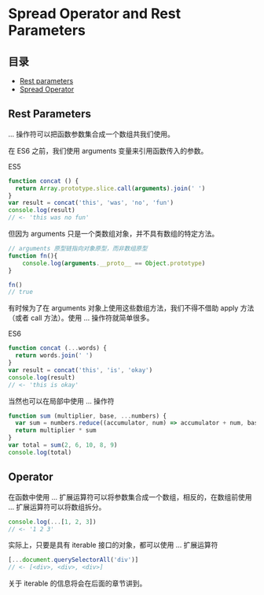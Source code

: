 # Spread Operator and Rest Parameters
## 目录
- [Rest parameters](#RestParameters)
- [Spread Operator](#SpreadOperator)
## Rest Parameters
... 操作符可以把函数参数集合成一个数组共我们使用。

在 ES6 之前，我们使用 arguments 变量来引用函数传入的参数。

ES5
``` javaScript
function concat () {
  return Array.prototype.slice.call(arguments).join(' ')
}
var result = concat('this', 'was', 'no', 'fun')
console.log(result)
// <- 'this was no fun'
```


但因为 arguments 只是一个类数组对象，并不具有数组的特定方法。

``` javaScript
// arguments 原型链指向对象原型，而非数组原型
function fn(){
    console.log(arguments.__proto__ == Object.prototype)
}

fn()
// true
```

有时候为了在 arguments 对象上使用这些数组方法，我们不得不借助 apply 方法（或者 call 方法）。使用 ... 操作符就简单很多。

ES6
``` javaScript
function concat (...words) {
  return words.join(' ')
}
var result = concat('this', 'is', 'okay')
console.log(result)
// <- 'this is okay'
```

当然也可以在局部中使用 ... 操作符
``` javaScript
function sum (multiplier, base, ...numbers) {
  var sum = numbers.reduce((accumulator, num) => accumulator + num, base)
  return multiplier * sum
}
var total = sum(2, 6, 10, 8, 9)
console.log(total)
```
## Operator
在函数中使用 ... 扩展运算符可以将参数集合成一个数组，相反的，在数组前使用 ... 扩展运算符可以将数组拆分。
``` javaScript
console.log(...[1, 2, 3])
// <- '1 2 3'
``` 
实际上，只要是具有 iterable 接口的对象，都可以使用  ... 扩展运算符
``` javaScript
[...document.querySelectorAll('div')]
// <- [<div>, <div>, <div>]
```

关于 iterable 的信息将会在后面的章节讲到。 
